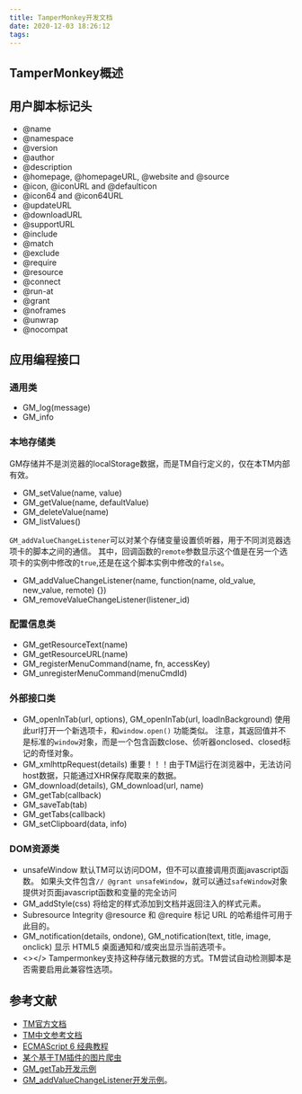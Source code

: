```yaml
---
title: TamperMonkey开发文档
date: 2020-12-03 18:26:12
tags:
---
```


## TamperMonkey概述

## 用户脚本标记头

- @name
- @namespace
- @version
- @author
- @description
- @homepage, @homepageURL, @website and @source
- @icon, @iconURL and @defaulticon
- @icon64 and @icon64URL
- @updateURL
- @downloadURL
- @supportURL
- @include
- @match
- @exclude
- @require
- @resource
- @connect
- @run-at
- @grant
- @noframes
- @unwrap
- @nocompat

## 应用编程接口

### 通用类

- GM_log(message)
- GM_info

### 本地存储类

GM存储并不是浏览器的localStorage数据，而是TM自行定义的，仅在本TM内部有效。

- GM_setValue(name, value)
- GM_getValue(name, defaultValue)
- GM_deleteValue(name)
- GM_listValues()

`GM_addValueChangeListener`可以对某个存储变量设置侦听器，用于不同浏览器选项卡的脚本之间的通信。
其中，回调函数的`remote`参数显示这个值是在另一个选项卡的实例中修改的`true`,还是在这个脚本实例中修改的`false`。

- GM_addValueChangeListener(name, function(name, old_value, new_value, remote) {})
- GM_removeValueChangeListener(listener_id)

### 配置信息类

- GM_getResourceText(name)
- GM_getResourceURL(name)
- GM_registerMenuCommand(name, fn, accessKey)
- GM_unregisterMenuCommand(menuCmdId)

### 外部接口类

- GM_openInTab(url, options), GM_openInTab(url, loadInBackground)
  使用此url打开一个新选项卡，和`window.open()` 功能类似。
  注意，其返回值并不是标准的`window`对象，而是一个包含函数close、侦听器onclosed、closed标记的奇怪对象。
- GM_xmlhttpRequest(details)
  重要！！！由于TM运行在浏览器中，无法访问host数据，只能通过XHR保存爬取来的数据。
- GM_download(details), GM_download(url, name)
- GM_getTab(callback)
- GM_saveTab(tab)
- GM_getTabs(callback)
- GM_setClipboard(data, info)

### DOM资源类

- unsafeWindow
    默认TM可以访问DOM，但不可以直接调用页面javascript函数。
    如果头文件包含`// @grant unsafeWindow`，就可以通过`safeWindow`对象提供对页面javascript函数和变量的完全访问
- GM_addStyle(css)
  将给定的样式添加到文档并返回注入的样式元素。
- Subresource Integrity
  @resource 和 @require 标记 URL 的哈希组件可用于此目的。
- GM_notification(details, ondone), GM_notification(text, title, image, onclick)
  显示 HTML5 桌面通知和/或突出显示当前选项卡。
- <><![CDATA[your_text_here]]></>
  Tampermonkey支持这种存储元数据的方式。TM尝试自动检测脚本是否需要启用此兼容性选项。

## 参考文献

- [TM官方文档](https://www.tampermonkey.net/documentation.php)
- [TM中文参考文档](https://www.cnblogs.com/grubber/p/12560522.html)
- [ECMAScript 6 经典教程](https://es6.ruanyifeng.com/)
- [某个基于TM插件的图片爬虫](https://github.com/FoXZilla/Pxer/blob/master/README.zh.md)
- [GM_getTab开发示例](https://www.thinbug.com/q/52415273)
- [GM_addValueChangeListener开发示例](https://blog.csdn.net/weixin_42067967/article/details/105863853)。

